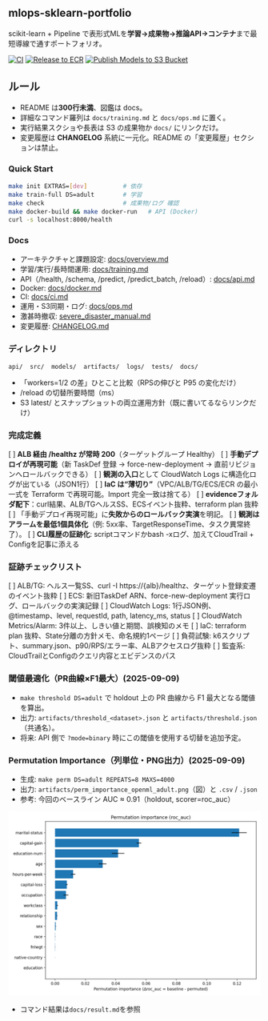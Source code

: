 ## mlops-sklearn-portfolio

scikit-learn + Pipeline で表形式MLを**学習→成果物→推論API→コンテナ**まで最短導線で通すポートフォリオ。

[![CI](https://github.com/Nickelth/mlops-sklearn-portfolio/actions/workflows/ci.yml/badge.svg)](../../actions)
[![Release to ECR](https://github.com/Nickelth/mlops-sklearn-portfolio/actions/workflows/release-ecr.yml/badge.svg)](../../actions)
[![Publish Models to S3 Bucket](https://github.com/Nickelth/mlops-sklearn-portfolio/actions/workflows/push-s3.yml/badge.svg)](../../actions)

## ルール

* README は**300行未満**、図鑑は docs。
* 詳細なコマンド羅列は `docs/training.md` と `docs/ops.md` に置く。
* 実行結果スクショや長表は S3 の成果物か `docs/` にリンクだけ。
* 変更履歴は **CHANGELOG** 系統に一元化。README の「変更履歴」セクションは禁止。

### Quick Start
```bash
make init EXTRAS=[dev]          # 依存
make train-full DS=adult        # 学習
make check                      # 成果物/ログ 確認
make docker-build && make docker-run   # API (Docker)
curl -s localhost:8000/health
```

### Docs

* アーキテクチャと課題設定: [docs/overview.md](docs/overview.md)
* 学習/実行/長時間運用: [docs/training.md](docs/training.md)
* API（/health, /schema, /predict, /predict\_batch, /reload）: [docs/api.md](docs/api.md)
* Docker: [docs/docker.md](docs/docker.md)
* CI: [docs/ci.md](docs/ci.md)
* 運用・S3同期・ログ: [docs/ops.md](docs/ops.md)
* 激甚時撤収: [severe\_disaster\_manual.md](docs/severe_disaster_manual.md)
* 変更履歴: [CHANGELOG.md](docs/evidence/CHANGELOG.md)

### ディレクトリ

```
api/  src/  models/  artifacts/  logs/  tests/  docs/
```

- 「workers=1/2 の差」ひとこと比較（RPSの伸びと P95 の変化だけ）
- /reload の切替所要時間（ms）
- S3 latest/ とスナップショットの両立運用方針（既に書いてるならリンクだけ）

### 完成定義

[ ] **ALB 経由 /healthz が常時 200**（ターゲットグループ Healthy） 
[ ] **手動デプロイが再現可能**（新 TaskDef 登録 → force-new-deployment → 直前リビジョンへロールバックできる） 
[ ] **観測の入口**として CloudWatch Logs に構造化ログが出ている（JSON1行） 
[ ] **IaC は“薄切り”**（VPC/ALB/TG/ECS/ECR の最小一式を Terraform で再現可能。Import 完全一致は捨てる） 
[ ] **evidenceフォルダ配下**：curl結果、ALB/TGヘルスSS、ECSイベント抜粋、terraform plan 抜粋 
[ ] 「手動デプロイ再現可能」に**失敗からのロールバック実演**を明記。
[ ] **観測はアラームを最低1個具体化**（例: 5xx率、TargetResponseTime、タスク異常終了）。 
[ ] **CLI履歴の証跡化**: scriptコマンドかbash -xログ、加えてCloudTrail + Configを記事に添える

### 証跡チェックリスト

[ ] ALB/TG: ヘルス一覧SS、curl -I https://{alb}/healthz、ターゲット登録変遷のイベント抜粋
[ ] ECS: 新旧TaskDef ARN、force-new-deployment 実行ログ、ロールバックの実演記録
[ ] CloudWatch Logs: 1行JSON例、@timestamp、level, requestId, path, latency_ms, status
[ ] CloudWatch Metrics/Alarm: 3件以上、しきい値と期間、誤検知のメモ
[ ] IaC: terraform plan 抜粋、State分離の方針メモ、命名規約1ページ
[ ] 負荷試験: k6スクリプト、summary.json、p90/RPS/エラー率、ALBアクセスログ抜粋
[ ] 監査系: CloudTrailとConfigのクエリ内容とエビデンスのパス

### 閾値最適化（PR曲線×F1最大）(2025-09-09)

- `make threshold DS=adult` で holdout 上の PR 曲線から F1 最大となる閾値を算出。
- 出力: `artifacts/threshold_<dataset>.json` と `artifacts/threshold.json`（共通名）。
- 将来: API 側で `?mode=binary` 時にこの閾値を使用する切替を追加予定。

### Permutation Importance（列単位・PNG出力）(2025-09-09)
- 生成: `make perm DS=adult REPEATS=8 MAXS=4000`
- 出力: `artifacts/perm_importance_openml_adult.png`（図）と `.csv` / `.json`
- 参考: 今回のベースライン AUC ≈ 0.91（holdout, scorer=roc_auc）

![Permutation importance (adult)](artifacts/perm_importance_openml_adult.png)

- コマンド結果は`docs/result.md`を参照